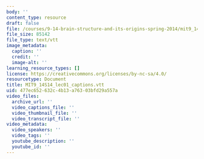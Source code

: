 ```yaml
---
body: ''
content_type: resource
draft: false
file: /courses/9-14-brain-structure-and-its-origins-spring-2014/mit9_14s14_lec01_captions.vtt
file_size: 85142
file_type: text/vtt
image_metadata:
  caption: ''
  credit: ''
  image-alt: ''
learning_resource_types: []
license: https://creativecommons.org/licenses/by-nc-sa/4.0/
resourcetype: Document
title: MIT9_14S14_lec01_captions.vtt
uid: 477ec652-632c-4b13-a763-03bfd29a557a
video_files:
  archive_url: ''
  video_captions_file: ''
  video_thumbnail_file: ''
  video_transcript_file: ''
video_metadata:
  video_speakers: ''
  video_tags: ''
  youtube_description: ''
  youtube_id: ''
---
```

